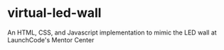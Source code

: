 # virtual-led-wall
An HTML, CSS, and Javascript implementation to mimic the LED wall at LaunchCode's Mentor Center
